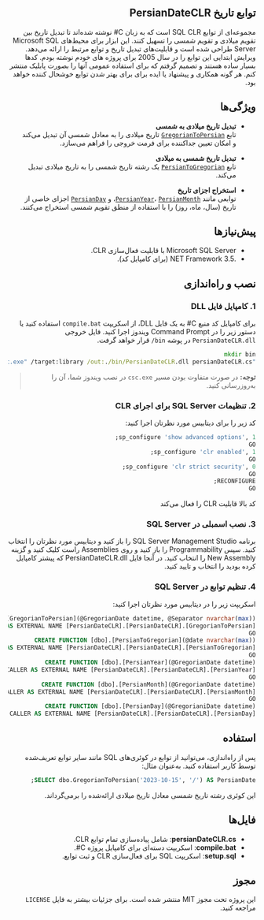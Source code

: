 <div dir="rtl" style="text-align: right;">

## توابع تاریخ PersianDateCLR

مجموعه‌ای از توابع SQL CLR است که به زبان C# نوشته شده‌اند تا تبدیل تاریخ بین تقویم میلادی و تقویم شمسی را تسهیل کنند. این ابزار برای محیط‌های Microsoft SQL Server طراحی شده است و قابلیت‌های تبدیل تاریخ و توابع مرتبط را ارائه می‌دهد. ویرایش ابتدایی این توابع را در سال 2005 برای پروژه های خودم نوشته بودم. کدها بسیار ساده هستند و تصمیم گرفتم که برای استفاده عمومی آنها را بصورت پابلیک منتشر کنم. هر گونه همکاری و پیشنهاد یا ایده برای برای بهتر شدن توابع خوشحال کننده خواهد بود.

## ویژگی‌ها

- **تبدیل تاریخ میلادی به شمسی**  
  تابع [`GregorianToPersian`](e:/ali/persianDateCLR/persianDateCLR.cs) تاریخ میلادی را به معادل شمسی آن تبدیل می‌کند و امکان تعیین جداکننده برای فرمت خروجی را فراهم می‌سازد.

- **تبدیل تاریخ شمسی به میلادی**  
  تابع [`PersianToGregorian`](e:/ali/persianDateCLR/persianDateCLR.cs) یک رشته تاریخ شمسی را به تاریخ میلادی تبدیل می‌کند.

- **استخراج اجزای تاریخ**  
  توابعی مانند [`PersianYear`](e:/ali/persianDateCLR/persianDateCLR.cs)، [`PersianMonth`](e:/ali/persianDateCLR/persianDateCLR.cs)، و [`PersianDay`](e:/ali/persianDateCLR/persianDateCLR.cs) اجزای خاصی از تاریخ (سال، ماه، روز) را با استفاده از منطق تقویم شمسی استخراج می‌کنند.

## پیش‌نیازها

- Microsoft SQL Server با قابلیت فعال‌سازی CLR.
- .NET Framework 3.5 (برای کامپایل کد).

## نصب و راه‌اندازی

### 1. کامپایل فایل DLL

برای کامپایل کد منبع C# به یک فایل DLL، از اسکریپت `compile.bat` استفاده کنید یا دستور زیر را در Command Prompt ویندوز اجرا کنید. فایل خروجی `PersianDateCLR.dll` در پوشه `bin/` قرار خواهد گرفت.

```bat
mkdir bin
"C:\Windows\Microsoft.NET\Framework\v3.5\csc.exe" /target:library /out:./bin/PersianDateCLR.dll persianDateCLR.cs
```

> **توجه:** در صورت متفاوت بودن مسیر `csc.exe` در نصب ویندوز شما، آن را به‌روزرسانی کنید.

### 2. تنظیمات SQL Server برای اجرای CLR
کد زیر را برای دیتابیس مورد نظرتان اجرا کنید:
```sql
sp_configure 'show advanced options', 1;
GO
sp_configure 'clr enabled', 1;
GO
sp_configure 'clr strict security', 0;
GO
RECONFIGURE;
GO
```
کد بالا قابلیت CLR را فعال می‌کند

### 3. نصب اسمبلی در SQL Server
برنامه SQL Server Management Studio را باز کنید و دیتابیس مورد نظرتان را انتخاب کنید. سپس  Programmability را باز کنید و روی Assemblies راست کلیک کنید و گزینه New Assembly را انتخاب کنید. در آنجا فایل PersianDateCLR.dll که پیشتر کامپایل کرده بودید را انتخاب و تایید کنید.

### 4. تنظیم توابع در SQL Server
اسکریپت زیر را در دیتابیس مورد نظرتان اجرا کنید:
```sql
CREATE FUNCTION [dbo].[GregorianToPersian](@GregorianDate datetime, @Separator nvarchar(max))
RETURNS nvarchar(max) WITH EXECUTE AS CALLER AS EXTERNAL NAME [PersianDateCLR].[PersianDateCLR].[GregorianToPersian]
GO
CREATE FUNCTION [dbo].[PersianToGregorian](@date nvarchar(max))
RETURNS datetime WITH EXECUTE AS CALLER AS EXTERNAL NAME [PersianDateCLR].[PersianDateCLR].[PersianToGregorian]
GO
CREATE FUNCTION [dbo].[PersianYear](@GregorianDate datetime)
RETURNS int WITH EXECUTE AS CALLER AS EXTERNAL NAME [PersianDateCLR].[PersianDateCLR].[PersianYear]
GO
CREATE FUNCTION [dbo].[PersianMonth](@GregorianDate datetime)
RETURNS int WITH EXECUTE AS CALLER AS EXTERNAL NAME [PersianDateCLR].[PersianDateCLR].[PersianMonth]
GO
CREATE FUNCTION [dbo].[PersianDay](@GregorianiDate datetime)
RETURNS int WITH EXECUTE AS CALLER AS EXTERNAL NAME [PersianDateCLR].[PersianDateCLR].[PersianDay]
```

## استفاده

پس از راه‌اندازی، می‌توانید از توابع در کوئری‌های SQL مانند سایر توابع تعریف‌شده توسط کاربر استفاده کنید. به‌عنوان مثال:

```sql
SELECT dbo.GregorianToPersian('2023-10-15', '/') AS PersianDate;
```

این کوئری رشته تاریخ شمسی معادل تاریخ میلادی ارائه‌شده را برمی‌گرداند.

## فایل‌ها

- **persianDateCLR.cs**: شامل پیاده‌سازی تمام توابع CLR.
- **compile.bat**: اسکریپت دسته‌ای برای کامپایل پروژه C#.
- **setup.sql**: اسکریپت SQL برای فعال‌سازی CLR و ثبت توابع.

## مجوز

این پروژه تحت مجوز MIT منتشر شده است. برای جزئیات بیشتر به فایل `LICENSE` مراجعه کنید.
</div>